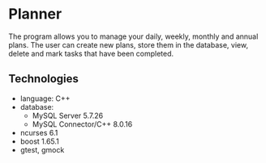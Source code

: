 # Planner
The program allows you to manage your daily, weekly, monthly and annual plans. The user can create new plans, store them in the database, view, delete and mark tasks that have been completed.

## Technologies
- language: C++
- database: 
  * MySQL Server 5.7.26    
  * MySQL Connector/C++ 8.0.16
- ncurses 6.1
- boost 1.65.1 
- gtest, gmock
